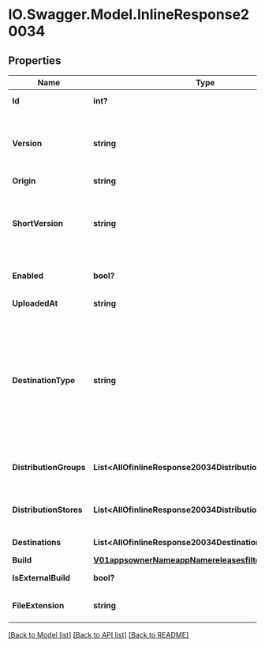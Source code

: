 # IO.Swagger.Model.InlineResponse20034
## Properties

Name | Type | Description | Notes
------------ | ------------- | ------------- | -------------
**Id** | **int?** | ID identifying this unique release. | 
**Version** | **string** | The release&#x27;s version.&lt;br&gt; For iOS: CFBundleVersion from info.plist.&lt;br&gt; For Android: android:versionCode from AppManifest.xml.  | 
**Origin** | **string** | The release&#x27;s origin | [optional] 
**ShortVersion** | **string** | The release&#x27;s short version.&lt;br&gt; For iOS: CFBundleShortVersionString from info.plist.&lt;br&gt; For Android: android:versionName from AppManifest.xml.  | 
**Enabled** | **bool?** | This value determines the whether a release currently is enabled or disabled. | 
**UploadedAt** | **string** | UTC time in ISO 8601 format of the uploaded time. | 
**DestinationType** | **string** | OBSOLETE. Will be removed in next version. The destination type.&lt;br&gt; &lt;b&gt;group&lt;/b&gt;: The release distributed to internal groups and distribution_groups details will be returned.&lt;br&gt; &lt;b&gt;store&lt;/b&gt;: The release distributed to external stores and distribution_stores details will be returned. &lt;br&gt;  | [optional] 
**DistributionGroups** | **List&lt;AllOfinlineResponse20034DistributionGroupsItems&gt;** | OBSOLETE. Will be removed in next version. A list of distribution groups that are associated with this release. | [optional] 
**DistributionStores** | **List&lt;AllOfinlineResponse20034DistributionStoresItems&gt;** | OBSOLETE. Will be removed in next version. A list of distribution stores that are associated with this release. | [optional] 
**Destinations** | **List&lt;AllOfinlineResponse20034DestinationsItems&gt;** | A list of distribution groups or stores. | [optional] 
**Build** | [**V01appsownerNameappNamereleasesfilterByTesterBuild**](V01appsownerNameappNamereleasesfilterByTesterBuild.md) |  | [optional] 
**IsExternalBuild** | **bool?** | This value determines if a release is external or not. | [optional] 
**FileExtension** | **string** | The file extension of the main (user-uploaded) package file. | [optional] 

[[Back to Model list]](../README.md#documentation-for-models) [[Back to API list]](../README.md#documentation-for-api-endpoints) [[Back to README]](../README.md)

